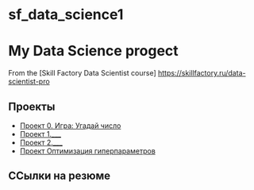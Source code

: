 # sf_data_science1
# My Data Science progect
From the [Skill Factory Data Scientist course] https://skillfactory.ru/data-scientist-pro
## Проекты
* [Проект 0. Игра: Угадай число](https://github.com/NovikovaEA/sf_data_science1/tree/main/progect_0)
* [Проект 1.___](___)
* [Проект 2.___](___)
* [Проект Оптимизация гиперпараметров](https://github.com/NovikovaEA/sf_data_science1/tree/main/ML/ML-7)
## ССылки на резюме

